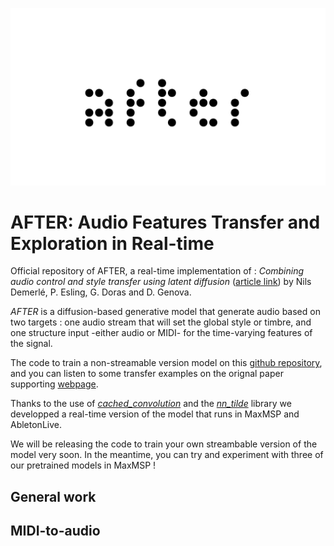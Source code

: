 ![After Logo](/after.jpeg)

# AFTER: Audio Features Transfer and Exploration in Real-time

Official repository of AFTER, a real-time implementation of : _Combining audio control and style transfer using latent diffusion_ ([article link](https://arxiv.org/abs/2408.00196)) by Nils Demerlé, P. Esling, G. Doras and D. Genova.

_AFTER_ is a diffusion-based generative model that generate audio based on two targets : one audio stream that will set the global style or timbre, and one structure input -either audio or MIDI- for the time-varying features of the signal. 

The code to train a non-streamable version model on this [github repository](https://github.com/NilsDem/control-transfer-diffusion/), and you can listen to some transfer examples on the orignal paper supporting [webpage](https://nilsdem.github.io/control-transfer-diffusion/).

Thanks to the use of  [_cached_convolution_](https://github.com/acids-ircam/cached_conv) and the [_nn_tilde_](https://github.com/acids-ircam/nn_tilde) library we developped a real-time version of the model that runs in MaxMSP and AbletonLive.

We will be releasing the code to train your own streambable version of the model very soon. In the meantime, you can try and experiment with three of our pretrained models in MaxMSP ! 


## General work  



## MIDI-to-audio 










